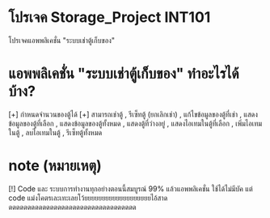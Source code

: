 # โปรเจค Storage_Project INT101

โปรเจคแอพพลิเคชั่น "ระบบเช่าตู้เก็บของ" 

# แอพพลิเคชั่น "ระบบเช่าตู้เก็บของ" ทำอะไรได้บ้าง?

[+] กำหนดจำนวนของตู้ได้
[+] สามารถเช่าตู้ , รีเซ็ทตู้ (ยกเลิกเช่า) , แก้ไขข้อมูลของตู้ที่เช่า , แสดงข้อมูลของตู้ที่เลือก , แสดงข้อมูลของตู้ทั้งหมด , แสดงตู้ที่ว่างอยู่ , แสดงไอเทมในตู้ที่เลือก , เพิ่มไอเทมในตู้ , ลบไอเทมในตู้ , รีเซ็ทตู้ทั้งหมด 

# note (หมายเหตุ)

[!] Code และ ระบบการทำงานทุกอย่างตอนนี้สมบูรณ์ 99% แล้วแอพพลิเคชั่น ใช้ได้ไม่มีบัค แต่ code แม่งโคตรเละเทะเลยโว้ยยยยยยยยยยยยยยยยยยยไอ้สาดดดดดดดดดดดดดดดดดดดดดดดดดดดดดดดดดดด
